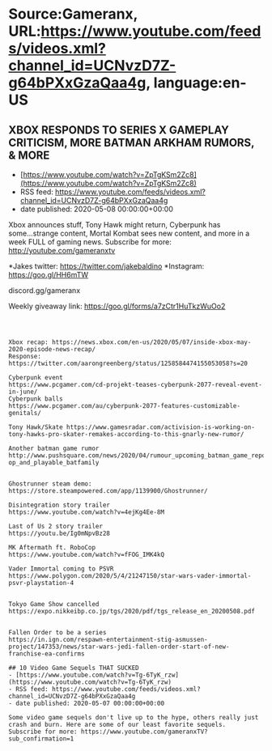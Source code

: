 # Source:Gameranx, URL:https://www.youtube.com/feeds/videos.xml?channel_id=UCNvzD7Z-g64bPXxGzaQaa4g, language:en-US

## XBOX RESPONDS TO SERIES X GAMEPLAY CRITICISM, MORE BATMAN ARKHAM RUMORS, & MORE
 - [https://www.youtube.com/watch?v=ZpTgKSm2Zc8](https://www.youtube.com/watch?v=ZpTgKSm2Zc8)
 - RSS feed: https://www.youtube.com/feeds/videos.xml?channel_id=UCNvzD7Z-g64bPXxGzaQaa4g
 - date published: 2020-05-08 00:00:00+00:00

Xbox announces stuff, Tony Hawk might return, Cyberpunk has some...strange content, Mortal Kombat sees new content, and more in a week FULL of gaming news.
Subscribe for more: http://youtube.com/gameranxtv 

*Jakes twitter: https://twitter.com/jakebaldino 
*Instagram: https://goo.gl/HH6mTW 

 discord.gg/gameranx 

 Weekly giveaway link: https://goo.gl/forms/a7zCtr1HuTkzWuOo2 



 ~~~~STORIES~~~~



Xbox recap: https://news.xbox.com/en-us/2020/05/07/inside-xbox-may-2020-episode-news-recap/
Response: https://twitter.com/aarongreenberg/status/1258584474155053058?s=20

Cyberpunk event
https://www.pcgamer.com/cd-projekt-teases-cyberpunk-2077-reveal-event-in-june/
Cyberpunk balls
https://www.pcgamer.com/au/cyberpunk-2077-features-customizable-genitals/

Tony Hawk/Skate https://www.gamesradar.com/activision-is-working-on-tony-hawks-pro-skater-remakes-according-to-this-gnarly-new-rumor/

Another batman game rumor
http://www.pushsquare.com/news/2020/04/rumour_upcoming_batman_game_reportedly_a_fresh_start_with_co-op_and_playable_batfamily


Ghostrunner steam demo:
https://store.steampowered.com/app/1139900/Ghostrunner/

Disintegration story trailer
https://www.youtube.com/watch?v=4ejKg4Ee-8M

Last of Us 2 story trailer
https://youtu.be/Ig0mNpvBz28

MK Aftermath ft. RoboCop
https://www.youtube.com/watch?v=fFOG_IMK4kQ

Vader Immortal coming to PSVR
https://www.polygon.com/2020/5/4/21247150/star-wars-vader-immortal-psvr-playstation-4


Tokyo Game Show cancelled
https://expo.nikkeibp.co.jp/tgs/2020/pdf/tgs_release_en_20200508.pdf


Fallen Order to be a series
https://in.ign.com/respawn-entertainment-stig-asmussen-project/147353/news/star-wars-jedi-fallen-order-start-of-new-franchise-ea-confirms

## 10 Video Game Sequels THAT SUCKED
 - [https://www.youtube.com/watch?v=Tg-6TyK_rzw](https://www.youtube.com/watch?v=Tg-6TyK_rzw)
 - RSS feed: https://www.youtube.com/feeds/videos.xml?channel_id=UCNvzD7Z-g64bPXxGzaQaa4g
 - date published: 2020-05-07 00:00:00+00:00

Some video game sequels don't live up to the hype, others really just crash and burn. Here are some of our least favorite sequels.
Subscribe for more: https://www.youtube.com/gameranxTV?sub_confirmation=1

